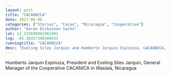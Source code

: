 ```yaml
---
layout: post
title: "CACAONICA"
date: 2017-06-06
categories: ["Stories", "Cacao", "Nicaragua", "Cooperative"]
author: "Aaron Dickinson Sachs"
lat: 13.333609462961991
lng: -85.36927390309035
runningtitle: "CACAONICA"
desc: "Eveling Siles Jarquin and Humberto Jarquin Espinoza, CACAONICA, Waslala, Nicaragua"
---
```


Humberto Jarquin Espinoza, President and Eveling Siles Jarquin, General Manager of the Cooperative CACANICA in Waslala, Nicaragua